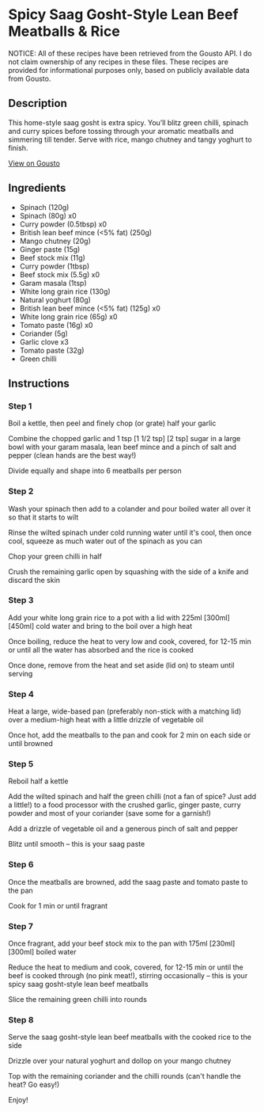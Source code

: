 # Spicy Saag Gosht-Style Lean Beef Meatballs & Rice

NOTICE: All of these recipes have been retrieved from the Gousto API. I do not claim ownership of any recipes in these files. These recipes are provided for informational purposes only, based on publicly available data from Gousto.

## Description

This home-style saag gosht is extra spicy. You’ll blitz green chilli, spinach and curry spices before tossing through your aromatic meatballs and simmering till tender. Serve with rice, mango chutney and tangy yoghurt to finish. 

[View on Gousto](https://www.gousto.co.uk/recipes/cookbook/spicy-saag-gosht-inspired-lean-beef-meatballs-rice)

## Ingredients

- Spinach (120g)
- Spinach (80g) x0
- Curry powder (0.5tbsp) x0
- British lean beef mince (<5% fat) (250g)
- Mango chutney (20g)
- Ginger paste (15g)
- Beef stock mix (11g)
- Curry powder (1tbsp)
- Beef stock mix (5.5g) x0
- Garam masala (1tsp)
- White long grain rice (130g)
- Natural yoghurt (80g)
- British lean beef mince (<5% fat) (125g) x0
- White long grain rice (65g) x0
- Tomato paste (16g) x0
- Coriander (5g)
- Garlic clove x3
- Tomato paste (32g)
- Green chilli

## Instructions


### Step 1

Boil a kettle, then peel and finely chop (or grate) half your garlic

Combine the chopped garlic and 1 tsp <span class="text-purple">[1 1/2 tsp]</span> <span class="text-danger">[2 tsp]</span> sugar in a large bowl with your garam masala, lean beef mince and a pinch of salt and pepper (clean hands are the best way!)

Divide equally and shape into 6 meatballs per person


### Step 2

Wash your spinach then add to a colander and pour boiled water all over it so that it starts to wilt

Rinse the wilted spinach under cold running water until it's cool, then once cool, squeeze as much water out of the spinach as you can

Chop your green chilli in half

Crush the remaining garlic open by squashing with the side of a knife and discard the skin


### Step 3

Add your white long grain rice to a pot with a lid with 225ml<span class="text-danger"> <span class="text-purple">[300ml]</span> [450ml]</span> cold water and bring to the boil over a high heat

Once boiling, reduce the heat to very low and cook, covered, for 12-15 min or until all the water has absorbed and the rice is cooked

Once done, remove from the heat and set aside (lid on) to steam until serving


### Step 4

Heat a large, wide-based pan (preferably non-stick with a matching lid) over a medium-high heat with a little drizzle of vegetable oil

Once hot, add the meatballs to the pan and cook for 2 min on each side or until browned


### Step 5

Reboil half a kettle

Add the wilted spinach and half the green chilli (not a fan of spice? Just add a little!) to a food processor with the crushed garlic, ginger paste, curry powder and most of your coriander (save some for a garnish!)

Add a drizzle of vegetable oil and a generous pinch of salt and pepper

Blitz until smooth – this is your saag paste


### Step 6

Once the meatballs are browned, add the saag paste and tomato paste to the pan

Cook for 1 min or until fragrant


### Step 7

Once fragrant, add your beef stock mix to the pan with 175ml <span class="text-purple">[230ml]</span> <span class="text-danger">[300ml]</span> boiled water

Reduce the heat to medium and cook, covered, for 12-15 min or until the beef is cooked through (no pink meat!), stirring occasionally – this is your spicy saag gosht-style lean beef meatballs

Slice the remaining green chilli into rounds

### Step 8

Serve the saag gosht-style lean beef meatballs with the cooked rice to the side

Drizzle over your natural yoghurt and dollop on your mango chutney

Top with the remaining coriander and the chilli rounds (can't handle the heat? Go easy!)

Enjoy!

